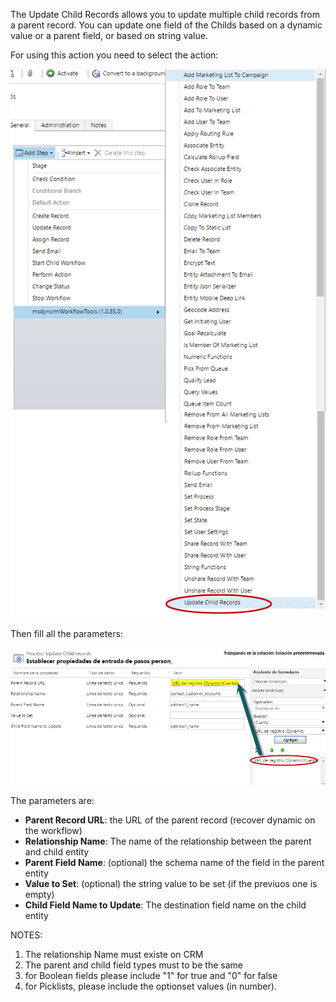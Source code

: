 The Update Child Records allows you to update multiple child records from a parent record. You can update one field of the Childs based on a dynamic value or a parent field, or based on string value.

For using this action you need to select the action:

![](Update%20Child%20Records_wf1.png)

Then fill all the parameters:

![](Update%20Child%20Records_wf2.png)

The parameters are:
* **Parent Record URL**: the URL of the parent record (recover dynamic on the workflow)
* **Relationship Name**: The name of the relationship between the parent and child entity
* **Parent Field Name**: (optional) the schema name of the field in the parent entity 
* **Value to Set**: (optional) the string value to be set (if the previuos one is empty)
* **Child Field Name to Update**: The destination field name on the child entity

NOTES:
1) The relationship Name must existe on CRM
2) The parent and child field types must to be the same 
3) for Boolean fields please include "1" for true and "0" for false
4) for Picklists, please include the optionset values (in number).
